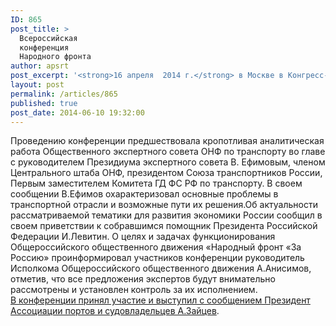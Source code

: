 ```yaml
---
ID: 865
post_title: >
  Всероссийская
  конференция
  Народного фронта
author: apsrt
post_excerpt: '<strong>16 апреля  2014 г.</strong> в Москве в Конгресс-центре Торгово-промышленной палаты Российской Федерации состоялась первая Всероссийская конференция Общероссийского общественного движения «Народный фронт «За Россию», организованная совместно с Союзом транспортников России, по вопросу выполнения майских указов Президента Российской Федерации В. Путина. Собравшиеся рассмотрели ключевую тему развития инфраструктуры экономики – повышение производительности, снижение издержек, реализацию намеченных инвестпроектов в транспортном комплексе.'
layout: post
permalink: /articles/865
published: true
post_date: 2014-06-10 19:32:00
---
```

Проведению конференции предшествовала кропотливая аналитическая работа Общественного экспертного совета ОНФ по транспорту во главе с руководителем Президиума экспертного совета В. Ефимовым, членом Центрального штаба ОНФ, президентом Союза транспортников России, Первым заместителем Комитета ГД ФС РФ по транспорту. В своем сообщении В.Ефимов охарактеризовал основные проблемы в транспортной отрасли и возможные пути их решения.Об актуальности рассматриваемой тематики для развития экономики России сообщил в своем приветствии к собравшимся помощник Президента Российской Федерации И.Левитин. О целях и задачах функционирования Общероссийского общественного движения «Народный фронт «За Россию» проинформировал участников конференции руководитель Исполкома Общероссийского общественного движения А.Анисимов, отметив, что все предложения экспертов будут внимательно рассмотрены и установлен контроль за их исполнением. <br />
 <a href="http://www.apsrt.ru/docs/vistuplenie_5858.doc">В конференции принял участие и выступил  с сообщением  Президент Ассоциации портов и судовладельцев А.Зайцев</a>.